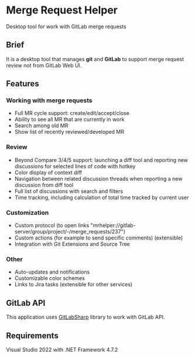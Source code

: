 # Merge Request Helper
Desktop tool for work with GitLab merge requests

## Brief
It is a desktop tool that manages **git** and **GitLab** to support merge request review not from GitLab Web UI.

## Features
### Working with merge requests
* Full MR cycle support: create/edit/accept/close
* Ability to see all MR that are currently in work
* Search among old MR
* Show list of recently reviewed/developed MR
### Review
* Beyond Compare 3/4/5 support: launching a diff tool and reporting new discussions for selected lines of code with hotkey
* Color display of context diff
* Navigation between related discussion threads when reporting a new discussion from diff tool
* Full list of discussions with search and filters
* Time tracking, including calculation of total time tracked by current user
### Customization
* Custom protocol (to open links "mrhelper://gitlab-server/group/project/-/merge_requests/237")
* Custom actions (for example to send specific comments) (extensible)
* Integration with Git Extensions and Source Tree
### Other
* Auto-updates and notifications
* Customizable color schemes
* Links to Jira tasks (extensible for other services)

## GitLab API
This application uses [GitLabSharp](https://github.com/denis-adamchuk/GitLabSharp) library to work with GitLab API.

## Requirements
Visual Studio 2022 with .NET Framework 4.7.2
